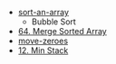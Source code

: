 - [sort-an-array](https://leetcode.com/problems/sort-an-array/)
  - Bubble Sort
- [64. Merge Sorted Array]()
- [move-zeroes](https://leetcode.com/problems/move-zeroes)
- [12. Min Stack]()
